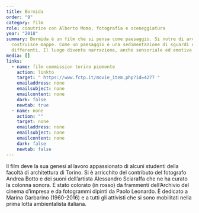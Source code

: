 ```yaml
---
title: Bormida
order: "9"
category: film
role: coautrice con Alberto Momo, fotografia e sceneggiatura
year: "2018"
summary: Bormida è un film che si pensa come paesaggio. Si nutre di archivi e
  costruisce mappe. Come un paesaggio è una sedimentazione di sguardi e di tempi
  differenti. Il luogo diventa narrazione, anche sensoriale ed emotiva.
media: []
links:
  - name: film commission torino piemonte
    action: linkto
    target: " https://www.fctp.it/movie_item.php?id=4277 "
    emailaddress: none
    emailsubject: none
    emailcontent: none
    dark: false
    newtab: true
  - name: none
    action: ""
    target: none
    emailaddress: none
    emailsubject: none
    emailcontent: none
    dark: false
    newtab: false
---
```

Il film deve la sua genesi al lavoro appassionato di alcuni studenti della facoltà di architettura di Torino. Si è arricchito del contributo del fotografo Andrea Botto e dei suoni dell’artista Alessandro Sciaraffa che ne ha curato la colonna sonora. È stato colorato (in rosso) da frammenti dell’Archivio del cinema d’impresa e da fotogrammi dipinti da Paolo Leonardo. È dedicato a Marina Garbarino (1960-2016) e a tutti gli attivisti che si sono mobilitati nella prima lotta ambientalista italiana.
